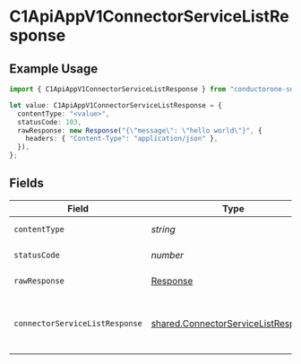 # C1ApiAppV1ConnectorServiceListResponse

## Example Usage

```typescript
import { C1ApiAppV1ConnectorServiceListResponse } from "conductorone-sdk-typescript/sdk/models/operations";

let value: C1ApiAppV1ConnectorServiceListResponse = {
  contentType: "<value>",
  statusCode: 103,
  rawResponse: new Response("{\"message\": \"hello world\"}", {
    headers: { "Content-Type": "application/json" },
  }),
};
```

## Fields

| Field                                                                                                 | Type                                                                                                  | Required                                                                                              | Description                                                                                           |
| ----------------------------------------------------------------------------------------------------- | ----------------------------------------------------------------------------------------------------- | ----------------------------------------------------------------------------------------------------- | ----------------------------------------------------------------------------------------------------- |
| `contentType`                                                                                         | *string*                                                                                              | :heavy_check_mark:                                                                                    | HTTP response content type for this operation                                                         |
| `statusCode`                                                                                          | *number*                                                                                              | :heavy_check_mark:                                                                                    | HTTP response status code for this operation                                                          |
| `rawResponse`                                                                                         | [Response](https://developer.mozilla.org/en-US/docs/Web/API/Response)                                 | :heavy_check_mark:                                                                                    | Raw HTTP response; suitable for custom response parsing                                               |
| `connectorServiceListResponse`                                                                        | [shared.ConnectorServiceListResponse](../../../sdk/models/shared/connectorservicelistresponse.md)     | :heavy_minus_sign:                                                                                    | The ConnectorServiceListResponse message contains a list of results and a nextPageToken if applicable |